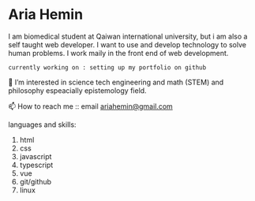 <h1>Aria Hemin</h1>
I am biomedical student at Qaiwan international university, but i am also a self taught web developer. I want to use and develop technology to solve human problems. I work maily in the front end of web development.

```currently working on : setting up my portfolio on github```

👀 I’m interested in 
science tech engineering and math (STEM) 
and philosophy espeacially epistemology field.

📫 How to reach me :: email ariahemin@gmail.com

languages and skills:
1. html 
2. css
3. javascript
4. typescript
5. vue
6. git/github
7. linux
